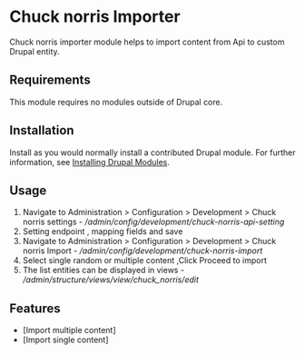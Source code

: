 # Chuck norris Importer

Chuck norris importer module helps to import content from Api to custom Drupal entity.



## Requirements

This module requires no modules outside of Drupal core.


## Installation

Install as you would normally install a contributed Drupal module. For further
information, see
[Installing Drupal Modules](https://www.drupal.org/docs/extending-drupal/installing-drupal-modules).


## Usage

1. Navigate to Administration > Configuration > Development > Chuck norris settings -
   _/admin/config/development/chuck-norris-api-setting_
1. Setting endpoint , mapping fields and save
1. Navigate to Administration > Configuration > Development > Chuck norris Import -
   _/admin/config/development/chuck-norris-import_
1. Select single random or multiple content ,Click Proceed to import
1. The list entities can be displayed in views -
   _/admin/structure/views/view/chuck_norris/edit_

## Features

- [Import multiple content]
- [Import single content]

